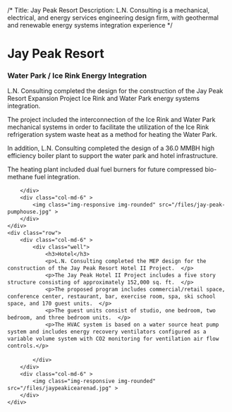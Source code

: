 /*
Title: Jay Peak Resort
Description: L.N. Consulting is a mechanical, electrical, and energy services engineering design firm, with geothermal and renewable energy systems integration experience
*/

# Jay Peak Resort

<div>
	<div class="row">
		<div class="col-md-6" >
			<div class="well" >
				<h3>Water Park / Ice Rink Energy Integration</h3>
				<p>L.N. Consulting completed the design for the construction of the Jay Peak Resort Expansion Project Ice Rink and Water Park energy systems integration.</p>
				<p>The project included the interconnection of the Ice Rink and Water Park mechanical systems in order to facilitate the utilization of the Ice Rink refrigeration system waste heat as a method for heating the Water Park.</p>
				<p>In addition, L.N. Consulting completed the design of a 36.0 MMBH high efficiency boiler plant to support the water park and hotel infrastructure.  </p>
				<p>The heating plant included dual fuel burners for future compressed bio-methane fuel integration.  </p>
			</div>
			
		</div>
		<div class="col-md-6" >
			<img class="img-responsive img-rounded" src="/files/jay-peak-pumphouse.jpg" >
		</div>
	</div>
	<div class="row">
		<div class="col-md-6" >
			<div class="well">
				<h3>Hotel</h3>
				<p>L.N. Consulting completed the MEP design for the construction of the Jay Peak Resort Hotel II Project.  </p>
				<p>The Jay Peak Hotel II Project includes a five story structure consisting of approximately 152,000 sq. ft.  </p>
				<p>The proposed program includes commercial/retail space, conference center, restaurant, bar, exercise room, spa, ski school space, and 170 guest units.  </p>
				<p>The guest units consist of studio, one bedroom, two bedroom, and three bedroom units.  </p>
				<p>The HVAC system is based on a water source heat pump system and includes energy recovery ventilators configured as a variable volume system with CO2 monitoring for ventilation air flow controls.</p>
			
			</div>
		</div>
		<div class="col-md-6" >
			<img class="img-responsive img-rounded" src="/files/jaypeakicearenad.jpg" >
		</div>
	</div>
</div>
